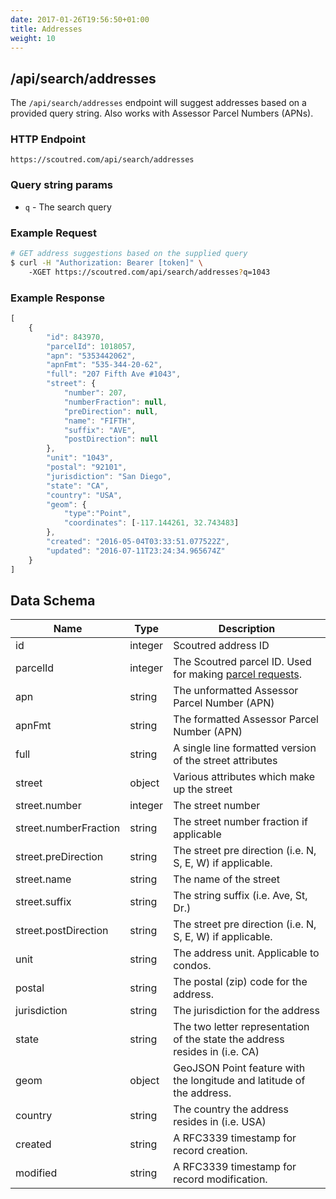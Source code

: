 ```yaml
---
date: 2017-01-26T19:56:50+01:00
title: Addresses
weight: 10
---
```


## /api/search/addresses

The `/api/search/addresses` endpoint will suggest addresses based on a provided query string. Also works with Assessor Parcel Numbers (APNs).

### HTTP Endpoint

`https://scoutred.com/api/search/addresses`

### Query string params

* `q` - The search query

### Example Request

```bash
# GET address suggestions based on the supplied query
$ curl -H "Authorization: Bearer [token]" \ 
	-XGET https://scoutred.com/api/search/addresses?q=1043
```

### Example Response
```javascript
[
    {
        "id": 843970,
        "parcelId": 1018057,
        "apn": "5353442062",
        "apnFmt": "535-344-20-62",
        "full": "207 Fifth Ave #1043",
        "street": {
            "number": 207,
            "numberFraction": null,
            "preDirection": null,
            "name": "FIFTH",
            "suffix": "AVE",
            "postDirection": null
        },
        "unit": "1043",
        "postal": "92101",
        "jurisdiction": "San Diego",
        "state": "CA",
        "country": "USA",
        "geom": {
            "type":"Point",
            "coordinates": [-117.144261, 32.743483]
        },
        "created": "2016-05-04T03:33:51.077522Z",
        "updated": "2016-07-11T23:24:34.965674Z"
    }
]
```

## Data Schema

| Name                  	| Type    	| Description                                                                 	       |
|-----------------------	|---------	|-----------------------------------------------------------------------------------   |
| id                    	| integer 	| Scoutred address ID                                                         	       |
| parcelId              	| integer 	| The Scoutred parcel ID. Used for making [parcel requests](/parcels/#api-parcels-id). |
| apn                   	| string  	| The unformatted Assessor Parcel Number (APN)                                         |
| apnFmt                	| string  	| The formatted Assessor Parcel Number (APN)                                           |
| full                  	| string  	| A single line formatted version of the street attributes                             |
| street                	| object  	| Various attributes which make up the street                                          |
| street.number         	| integer 	| The street number                                                                    |
| street.numberFraction 	| string  	| The street number fraction if applicable                                             |
| street.preDirection   	| string  	| The street pre direction (i.e. N, S, E, W) if applicable.                            |
| street.name           	| string  	| The name of the street                                                               |
| street.suffix         	| string  	| The string suffix (i.e. Ave, St, Dr.)                                                |
| street.postDirection  	| string  	| The street pre direction (i.e. N, S, E, W) if applicable.                            |
| unit                  	| string  	| The address unit. Applicable to condos.                                              |
| postal                	| string  	| The postal (zip) code for the address.                                               |
| jurisdiction          	| string  	| The jurisdiction for the address                                                     |
| state                 	| string  	| The two letter representation of the state the address resides in (i.e. CA) 	       |
| geom                      | object    | GeoJSON Point feature with the longitude and latitude of the address.                |
| country               	| string  	| The country the address resides in (i.e. USA)                                        |
| created               	| string  	| A RFC3339 timestamp for record creation.                                    	       |
| modified              	| string  	| A RFC3339 timestamp for record modification.                                         |
